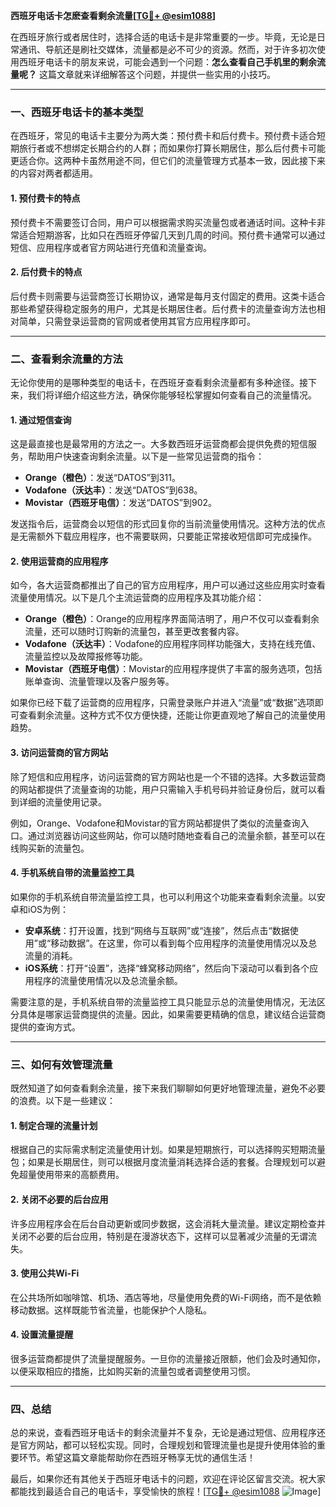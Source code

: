 **西班牙电话卡怎麽查看剩余流量[[TG💪+ @esim1088](https://t.me/s/esim1088)]**

在西班牙旅行或者居住时，选择合适的电话卡是非常重要的一步。毕竟，无论是日常通讯、导航还是刷社交媒体，流量都是必不可少的资源。然而，对于许多初次使用西班牙电话卡的朋友来说，可能会遇到一个问题：**怎么查看自己手机里的剩余流量呢？** 这篇文章就来详细解答这个问题，并提供一些实用的小技巧。

---

### **一、西班牙电话卡的基本类型**

在西班牙，常见的电话卡主要分为两大类：预付费卡和后付费卡。预付费卡适合短期旅行者或不想绑定长期合约的人群；而如果你打算长期居住，那么后付费卡可能更适合你。这两种卡虽然用途不同，但它们的流量管理方式基本一致，因此接下来的内容对两者都适用。

#### **1. 预付费卡的特点**
预付费卡不需要签订合同，用户可以根据需求购买流量包或者通话时间。这种卡非常适合短期游客，比如只在西班牙停留几天到几周的时间。预付费卡通常可以通过短信、应用程序或者官方网站进行充值和流量查询。

#### **2. 后付费卡的特点**
后付费卡则需要与运营商签订长期协议，通常是每月支付固定的费用。这类卡适合那些希望获得稳定服务的用户，尤其是长期居住者。后付费卡的流量查询方法也相对简单，只需登录运营商的官网或者使用其官方应用程序即可。

---

### **二、查看剩余流量的方法**

无论你使用的是哪种类型的电话卡，在西班牙查看剩余流量都有多种途径。接下来，我们将详细介绍这些方法，确保你能够轻松掌握如何查看自己的流量情况。

#### **1. 通过短信查询**
这是最直接也是最常用的方法之一。大多数西班牙运营商都会提供免费的短信服务，帮助用户快速查询剩余流量。以下是一些常见运营商的指令：

- **Orange（橙色）**：发送“DATOS”到311。
- **Vodafone（沃达丰）**：发送“DATOS”到638。
- **Movistar（西班牙电信）**：发送“DATOS”到902。

发送指令后，运营商会以短信的形式回复你的当前流量使用情况。这种方法的优点是无需额外下载应用程序，也不需要联网，只要能正常接收短信即可完成操作。

#### **2. 使用运营商的应用程序**
如今，各大运营商都推出了自己的官方应用程序，用户可以通过这些应用实时查看流量使用情况。以下是几个主流运营商的应用程序及其功能介绍：

- **Orange（橙色）**：Orange的应用程序界面简洁明了，用户不仅可以查看剩余流量，还可以随时订购新的流量包，甚至更改套餐内容。
- **Vodafone（沃达丰）**：Vodafone的应用程序同样功能强大，支持在线充值、流量监控以及故障报修等功能。
- **Movistar（西班牙电信）**：Movistar的应用程序提供了丰富的服务选项，包括账单查询、流量管理以及客户服务等。

如果你已经下载了运营商的应用程序，只需登录账户并进入“流量”或“数据”选项即可查看剩余流量。这种方式不仅方便快捷，还能让你更直观地了解自己的流量使用趋势。

#### **3. 访问运营商的官方网站**
除了短信和应用程序，访问运营商的官方网站也是一个不错的选择。大多数运营商的网站都提供了流量查询的功能，用户只需输入手机号码并验证身份后，就可以看到详细的流量使用记录。

例如，Orange、Vodafone和Movistar的官方网站都提供了类似的流量查询入口。通过浏览器访问这些网站，你可以随时随地查看自己的流量余额，甚至可以在线购买新的流量包。

#### **4. 手机系统自带的流量监控工具**
如果你的手机系统自带流量监控工具，也可以利用这个功能来查看剩余流量。以安卓和iOS为例：

- **安卓系统**：打开设置，找到“网络与互联网”或“连接”，然后点击“数据使用”或“移动数据”。在这里，你可以看到每个应用程序的流量使用情况以及总流量的消耗。
- **iOS系统**：打开“设置”，选择“蜂窝移动网络”，然后向下滚动可以看到各个应用程序的流量使用情况以及总流量余额。

需要注意的是，手机系统自带的流量监控工具只能显示总的流量使用情况，无法区分具体是哪家运营商提供的流量。因此，如果需要更精确的信息，建议结合运营商提供的查询方式。

---

### **三、如何有效管理流量**

既然知道了如何查看剩余流量，接下来我们聊聊如何更好地管理流量，避免不必要的浪费。以下是一些建议：

#### **1. 制定合理的流量计划**
根据自己的实际需求制定流量使用计划。如果是短期旅行，可以选择购买短期流量包；如果是长期居住，则可以根据月度流量消耗选择合适的套餐。合理规划可以避免超量使用带来的高额费用。

#### **2. 关闭不必要的后台应用**
许多应用程序会在后台自动更新或同步数据，这会消耗大量流量。建议定期检查并关闭不必要的后台应用，特别是在漫游状态下，这样可以显著减少流量的无谓流失。

#### **3. 使用公共Wi-Fi**
在公共场所如咖啡馆、机场、酒店等地，尽量使用免费的Wi-Fi网络，而不是依赖移动数据。这样既能节省流量，也能保护个人隐私。

#### **4. 设置流量提醒**
很多运营商都提供了流量提醒服务。一旦你的流量接近限额，他们会及时通知你，以便采取相应的措施，比如购买新的流量包或者调整使用习惯。

---

### **四、总结**

总的来说，查看西班牙电话卡的剩余流量并不复杂，无论是通过短信、应用程序还是官方网站，都可以轻松实现。同时，合理规划和管理流量也是提升使用体验的重要环节。希望这篇文章能帮助你在西班牙畅享无忧的通信生活！

最后，如果你还有其他关于西班牙电话卡的问题，欢迎在评论区留言交流。祝大家都能找到最适合自己的电话卡，享受愉快的旅程！[[TG💪+ @esim1088](https://t.me/s/esim1088) ![Image](https://i.postimg.cc/4NQfJmqS/Snipaste-2025-05-13-00-14-12.png)]